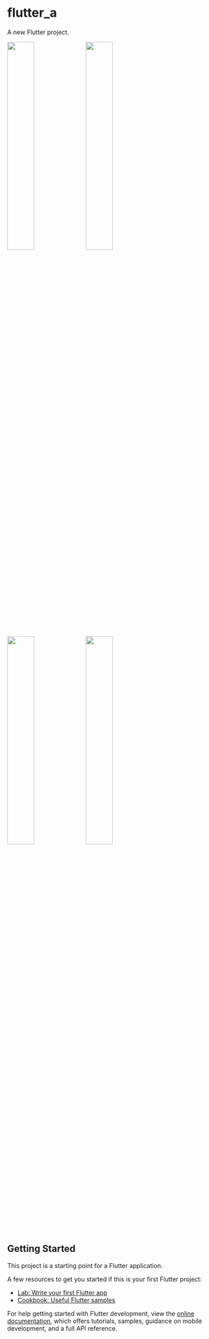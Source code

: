 # flutter_a

A new Flutter project.

<img src = "https://github.com/Jaydeepsharma93/flutter_a/assets/143181361/89318940-db17-4ecd-9621-8854bc46ab88" width=35%>
<img src = "https://github.com/Jaydeepsharma93/flutter_a/assets/143181361/feb466a4-a734-4f58-a7b0-2308ab834f62" width=35%>
<img src = "https://github.com/Jaydeepsharma93/flutter_a/assets/143181361/464c26da-f8c5-4eee-893b-f581fae14727" width=35%>
<img src = "https://github.com/Jaydeepsharma93/flutter_a/assets/143181361/f03528a2-99ab-4eb1-9886-0b3753bd7be7" width=35%>

## Getting Started

This project is a starting point for a Flutter application.

A few resources to get you started if this is your first Flutter project:

- [Lab: Write your first Flutter app](https://docs.flutter.dev/get-started/codelab)
- [Cookbook: Useful Flutter samples](https://docs.flutter.dev/cookbook)

For help getting started with Flutter development, view the
[online documentation](https://docs.flutter.dev/), which offers tutorials,
samples, guidance on mobile development, and a full API reference.
